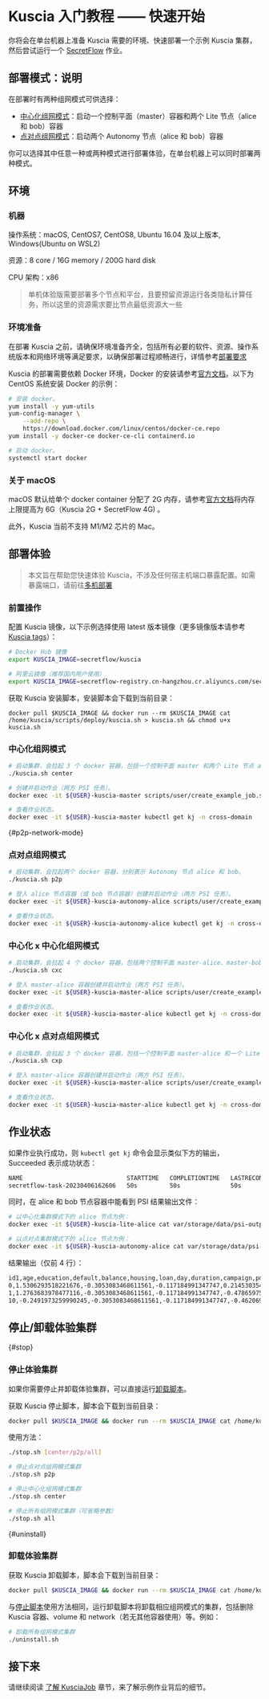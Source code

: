 # Kuscia 入门教程 —— 快速开始

你将会在单台机器上准备 Kuscia 需要的环境、快速部署一个示例 Kuscia 集群，然后尝试运行一个 [SecretFlow] 作业。

[SecretFlow]: https://www.secretflow.org.cn/docs/secretflow

## 部署模式：说明

在部署时有两种组网模式可供选择：

- [中心化组网模式](../reference/architecture_cn.md#中心化组网模式)：启动一个控制平面（master）容器和两个 Lite 节点（alice 和 bob）容器
- [点对点组网模式](../reference/architecture_cn.md#点对点组网模式)：启动两个 Autonomy 节点（alice 和 bob）容器

你可以选择其中任意一种或两种模式进行部署体验，在单台机器上可以同时部署两种模式。

## 环境

### 机器

操作系统：macOS, CentOS7, CentOS8, Ubuntu 16.04 及以上版本, Windows(Ubuntu on WSL2)

资源：8 core / 16G memory / 200G hard disk

CPU 架构：x86

> 单机体验版需要部署多个节点和平台，且要预留资源运行各类隐私计算任务，所以这里的资源需求要比节点最低资源大一些

### 环境准备

在部署 Kuscia 之前，请确保环境准备齐全，包括所有必要的软件、资源、操作系统版本和网络环境等满足要求，以确保部署过程顺畅进行，详情参考[部署要求](../deployment/deploy_check.md)

Kuscia 的部署需要依赖 Docker 环境，Docker 的安装请参考[官方文档](https://docs.docker.com/engine/install/)。以下为 CentOS 系统安装 Docker 的示例：

```bash
# 安装 docker。
yum install -y yum-utils
yum-config-manager \
	--add-repo \
	https://download.docker.com/linux/centos/docker-ce.repo
yum install -y docker-ce docker-ce-cli containerd.io

# 启动 docker。
systemctl start docker
```

### 关于 macOS

macOS 默认给单个 docker container 分配了 2G 内存，请参考[官方文档](https://docs.docker.com/desktop/settings/mac/)将内存上限提高为 6G（Kuscia 2G + SecretFlow 4G) 。

此外，Kuscia 当前不支持 M1/M2 芯片的 Mac。

## 部署体验
> 本文旨在帮助您快速体验 Kuscia，不涉及任何宿主机端口暴露配置。如需暴露端口，请前往[多机部署](../deployment/Docker_deployment_kuscia/deploy_p2p_cn.md)

### 前置操作

配置 Kuscia 镜像，以下示例选择使用 latest 版本镜像（更多镜像版本请参考 [Kuscia tags](https://hub.docker.com/r/secretflow/kuscia/tags)）：

```bash
# Docker Hub 镜像
export KUSCIA_IMAGE=secretflow/kuscia

# 阿里云镜像（推荐国内用户使用）
export KUSCIA_IMAGE=secretflow-registry.cn-hangzhou.cr.aliyuncs.com/secretflow/kuscia
```

获取 Kuscia 安装脚本，安装脚本会下载到当前目录：

```
docker pull $KUSCIA_IMAGE && docker run --rm $KUSCIA_IMAGE cat /home/kuscia/scripts/deploy/kuscia.sh > kuscia.sh && chmod u+x kuscia.sh
```

### 中心化组网模式

```bash
# 启动集群，会拉起 3 个 docker 容器，包括一个控制平面 master 和两个 Lite 节点 alice 和 bob。
./kuscia.sh center

# 创建并启动作业（两方 PSI 任务）。
docker exec -it ${USER}-kuscia-master scripts/user/create_example_job.sh

# 查看作业状态。
docker exec -it ${USER}-kuscia-master kubectl get kj -n cross-domain
```

{#p2p-network-mode}

### 点对点组网模式

```bash
# 启动集群，会拉起两个 docker 容器，分别表示 Autonomy 节点 alice 和 bob。
./kuscia.sh p2p

# 登入 alice 节点容器（或 bob 节点容器）创建并启动作业（两方 PSI 任务）。
docker exec -it ${USER}-kuscia-autonomy-alice scripts/user/create_example_job.sh

# 查看作业状态。
docker exec -it ${USER}-kuscia-autonomy-alice kubectl get kj -n cross-domain
```

### 中心化 x 中心化组网模式

```bash
# 启动集群，会拉起 4 个 docker 容器，包括两个控制平面 master-alice、master-bob 和两个 Lite 节点 alice、bob。
./kuscia.sh cxc

# 登入 master-alice 容器创建并启动作业（两方 PSI 任务）。
docker exec -it ${USER}-kuscia-master-alice scripts/user/create_example_job.sh

# 查看作业状态。
docker exec -it ${USER}-kuscia-master-alice kubectl get kj -n cross-domain
```

### 中心化 x 点对点组网模式

```bash
# 启动集群，会拉起 3 个 docker 容器，包括一个控制平面 master-alice 和一个 Lite 节点 alice、一个 Autonomy 节点 bob。
./kuscia.sh cxp

# 登入 master-alice 容器创建并启动作业（两方 PSI 任务）。
docker exec -it ${USER}-kuscia-master-alice scripts/user/create_example_job.sh

# 查看作业状态。
docker exec -it ${USER}-kuscia-master-alice kubectl get kj -n cross-domain
```

## 作业状态

如果作业执行成功，则 `kubectl get kj` 命令会显示类似下方的输出，Succeeded 表示成功状态：

```bash
NAME                             STARTTIME   COMPLETIONTIME   LASTRECONCILETIME   PHASE
secretflow-task-20230406162606   50s         50s              50s                 Succeeded
```

同时，在 alice 和 bob 节点容器中能看到 PSI 结果输出文件：

```bash
# 以中心化集群模式下的 alice 节点为例：
docker exec -it ${USER}-kuscia-lite-alice cat var/storage/data/psi-output.csv

# 以点对点集群模式下的 alice 节点为例：
docker exec -it ${USER}-kuscia-autonomy-alice cat var/storage/data/psi-output.csv
```

结果输出（仅前 4 行）：

```bash
id1,age,education,default,balance,housing,loan,day,duration,campaign,pdays,previous,job_blue-collar,job_entrepreneur,job_housemaid,job_management,job_retired,job_self-employed,job_services,job_student,job_technician,job_unemployed,marital_divorced,marital_married,marital_single
0,1.5306293518221676,-0.3053083468611561,-0.117184991347747,0.2145303545250443,1.0358211226635177,-0.3925867711542392,-1.2618906002715358,1.9048694929309795,-0.5762472500554522,-0.4852053503766987,-0.3619838367558999,-0.4639325546169564,-0.1731690076375218,-0.1580237499348341,1.3543943126559297,-0.2734046609851663,-0.1960131708137989,-0.3006459829345367,-0.1700475343179241,-0.4466166954522901,-0.1840186845246444,-0.3589389310523966,0.8806950470683438,-0.6902303314457872
1,1.2763683978477116,-0.3053083468611561,-0.117184991347747,-0.4786597597189064,-0.9654176557324816,-0.3925867711542392,-1.2618906002715358,3.1181827517827982,-0.5762472500554522,-0.4852053503766987,-0.3619838367558999,-0.4639325546169564,-0.1731690076375218,-0.1580237499348341,1.3543943126559297,-0.2734046609851663,-0.1960131708137989,-0.3006459829345367,-0.1700475343179241,-0.4466166954522901,-0.1840186845246444,-0.3589389310523966,0.8806950470683438,-0.6902303314457872
10,-0.2491973259990245,-0.3053083468611561,-0.117184991347747,-0.4620690476721626,1.0358211226635177,-0.3925867711542392,-1.0230801579932494,1.1740266828931782,-0.5762472500554522,-0.4852053503766987,-0.3619838367558999,-0.4639325546169564,-0.1731690076375218,-0.1580237499348341,1.3543943126559297,-0.2734046609851663,-0.1960131708137989,-0.3006459829345367,-0.1700475343179241,-0.4466166954522901,-0.1840186845246444,-0.3589389310523966,-1.1354668149080638,1.4487917358041271
```

## 停止/卸载体验集群

{#stop}

### 停止体验集群

如果你需要停止并卸载体验集群，可以直接运行[卸载脚本](#uninstall)。

获取 Kuscia 停止脚本，脚本会下载到当前目录：

```bash
docker pull $KUSCIA_IMAGE && docker run --rm $KUSCIA_IMAGE cat /home/kuscia/scripts/deploy/stop.sh > stop.sh && chmod u+x stop.sh
```

使用方法：

```bash
./stop.sh [center/p2p/all]

# 停止点对点组网模式集群
./stop.sh p2p

# 停止中心化组网模式集群
./stop.sh center

# 停止所有组网模式集群（可省略参数）
./stop.sh all
```

{#uninstall}

### 卸载体验集群

获取 Kuscia 卸载脚本，脚本会下载到当前目录：

```bash
docker pull $KUSCIA_IMAGE && docker run --rm $KUSCIA_IMAGE cat /home/kuscia/scripts/deploy/uninstall.sh > uninstall.sh && chmod u+x uninstall.sh
```

与[停止脚本](#stop)使用方法相同，运行卸载脚本将卸载相应组网模式的集群，包括删除 Kuscia 容器、volume 和 network（若无其他容器使用）等。例如：

```bash
# 卸载所有组网模式集群
./uninstall.sh
```

## 接下来

请继续阅读 [了解 KusciaJob][part-2] 章节，来了解示例作业背后的细节。

[part-2]: ./run_secretflow_cn.md
